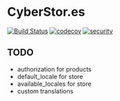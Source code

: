 # CyberStor.es

[![Build Status](https://semaphoreci.com/api/v1/yurykotlyarov/cyberstores/branches/master/badge.svg)](https://semaphoreci.com/yurykotlyarov/cyberstores) [![codecov](https://codecov.io/gh/yura/cyberstores/branch/master/graph/badge.svg)](https://codecov.io/gh/yura/cyberstores) [![security](https://hakiri.io/github/yura/cyberstores/master.svg)](https://hakiri.io/github/yura/cyberstores/master)


## TODO

* authorization for products
* default_locale for store
* available_locales for store
* custom translations

